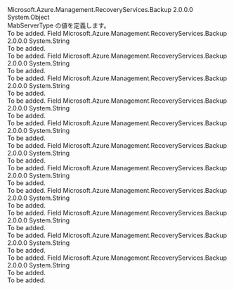 <Type Name="MabServerType" FullName="Microsoft.Azure.Management.RecoveryServices.Backup.Models.MabServerType">
  <TypeSignature Language="C#" Value="public static class MabServerType" />
  <TypeSignature Language="ILAsm" Value=".class public auto ansi abstract sealed beforefieldinit MabServerType extends System.Object" />
  <TypeSignature Language="DocId" Value="T:Microsoft.Azure.Management.RecoveryServices.Backup.Models.MabServerType" />
  <TypeSignature Language="VB.NET" Value="Public Class MabServerType" />
  <TypeSignature Language="F#" Value="type MabServerType = class" />
  <AssemblyInfo>
    <AssemblyName>Microsoft.Azure.Management.RecoveryServices.Backup</AssemblyName>
    <AssemblyVersion>2.0.0.0</AssemblyVersion>
  </AssemblyInfo>
  <Base>
    <BaseTypeName>System.Object</BaseTypeName>
  </Base>
  <Interfaces />
  <Docs>
    <summary>
            MabServerType の値を定義します。
            </summary>
    <remarks>To be added.</remarks>
  </Docs>
  <Members>
    <Member MemberName="AzureBackupServerContainer">
      <MemberSignature Language="C#" Value="public const string AzureBackupServerContainer;" />
      <MemberSignature Language="ILAsm" Value=".field public static literal string AzureBackupServerContainer" />
      <MemberSignature Language="DocId" Value="F:Microsoft.Azure.Management.RecoveryServices.Backup.Models.MabServerType.AzureBackupServerContainer" />
      <MemberSignature Language="VB.NET" Value="Public Const AzureBackupServerContainer As String " />
      <MemberSignature Language="F#" Value="val mutable AzureBackupServerContainer : string" Usage="Microsoft.Azure.Management.RecoveryServices.Backup.Models.MabServerType.AzureBackupServerContainer" />
      <MemberType>Field</MemberType>
      <AssemblyInfo>
        <AssemblyName>Microsoft.Azure.Management.RecoveryServices.Backup</AssemblyName>
        <AssemblyVersion>2.0.0.0</AssemblyVersion>
      </AssemblyInfo>
      <ReturnValue>
        <ReturnType>System.String</ReturnType>
      </ReturnValue>
      <Docs>
        <summary>To be added.</summary>
        <remarks>To be added.</remarks>
      </Docs>
    </Member>
    <Member MemberName="AzureSqlContainer">
      <MemberSignature Language="C#" Value="public const string AzureSqlContainer;" />
      <MemberSignature Language="ILAsm" Value=".field public static literal string AzureSqlContainer" />
      <MemberSignature Language="DocId" Value="F:Microsoft.Azure.Management.RecoveryServices.Backup.Models.MabServerType.AzureSqlContainer" />
      <MemberSignature Language="VB.NET" Value="Public Const AzureSqlContainer As String " />
      <MemberSignature Language="F#" Value="val mutable AzureSqlContainer : string" Usage="Microsoft.Azure.Management.RecoveryServices.Backup.Models.MabServerType.AzureSqlContainer" />
      <MemberType>Field</MemberType>
      <AssemblyInfo>
        <AssemblyName>Microsoft.Azure.Management.RecoveryServices.Backup</AssemblyName>
        <AssemblyVersion>2.0.0.0</AssemblyVersion>
      </AssemblyInfo>
      <ReturnValue>
        <ReturnType>System.String</ReturnType>
      </ReturnValue>
      <Docs>
        <summary>To be added.</summary>
        <remarks>To be added.</remarks>
      </Docs>
    </Member>
    <Member MemberName="Cluster">
      <MemberSignature Language="C#" Value="public const string Cluster;" />
      <MemberSignature Language="ILAsm" Value=".field public static literal string Cluster" />
      <MemberSignature Language="DocId" Value="F:Microsoft.Azure.Management.RecoveryServices.Backup.Models.MabServerType.Cluster" />
      <MemberSignature Language="VB.NET" Value="Public Const Cluster As String " />
      <MemberSignature Language="F#" Value="val mutable Cluster : string" Usage="Microsoft.Azure.Management.RecoveryServices.Backup.Models.MabServerType.Cluster" />
      <MemberType>Field</MemberType>
      <AssemblyInfo>
        <AssemblyName>Microsoft.Azure.Management.RecoveryServices.Backup</AssemblyName>
        <AssemblyVersion>2.0.0.0</AssemblyVersion>
      </AssemblyInfo>
      <ReturnValue>
        <ReturnType>System.String</ReturnType>
      </ReturnValue>
      <Docs>
        <summary>To be added.</summary>
        <remarks>To be added.</remarks>
      </Docs>
    </Member>
    <Member MemberName="DPMContainer">
      <MemberSignature Language="C#" Value="public const string DPMContainer;" />
      <MemberSignature Language="ILAsm" Value=".field public static literal string DPMContainer" />
      <MemberSignature Language="DocId" Value="F:Microsoft.Azure.Management.RecoveryServices.Backup.Models.MabServerType.DPMContainer" />
      <MemberSignature Language="VB.NET" Value="Public Const DPMContainer As String " />
      <MemberSignature Language="F#" Value="val mutable DPMContainer : string" Usage="Microsoft.Azure.Management.RecoveryServices.Backup.Models.MabServerType.DPMContainer" />
      <MemberType>Field</MemberType>
      <AssemblyInfo>
        <AssemblyName>Microsoft.Azure.Management.RecoveryServices.Backup</AssemblyName>
        <AssemblyVersion>2.0.0.0</AssemblyVersion>
      </AssemblyInfo>
      <ReturnValue>
        <ReturnType>System.String</ReturnType>
      </ReturnValue>
      <Docs>
        <summary>To be added.</summary>
        <remarks>To be added.</remarks>
      </Docs>
    </Member>
    <Member MemberName="IaasVMContainer">
      <MemberSignature Language="C#" Value="public const string IaasVMContainer;" />
      <MemberSignature Language="ILAsm" Value=".field public static literal string IaasVMContainer" />
      <MemberSignature Language="DocId" Value="F:Microsoft.Azure.Management.RecoveryServices.Backup.Models.MabServerType.IaasVMContainer" />
      <MemberSignature Language="VB.NET" Value="Public Const IaasVMContainer As String " />
      <MemberSignature Language="F#" Value="val mutable IaasVMContainer : string" Usage="Microsoft.Azure.Management.RecoveryServices.Backup.Models.MabServerType.IaasVMContainer" />
      <MemberType>Field</MemberType>
      <AssemblyInfo>
        <AssemblyName>Microsoft.Azure.Management.RecoveryServices.Backup</AssemblyName>
        <AssemblyVersion>2.0.0.0</AssemblyVersion>
      </AssemblyInfo>
      <ReturnValue>
        <ReturnType>System.String</ReturnType>
      </ReturnValue>
      <Docs>
        <summary>To be added.</summary>
        <remarks>To be added.</remarks>
      </Docs>
    </Member>
    <Member MemberName="IaasVMServiceContainer">
      <MemberSignature Language="C#" Value="public const string IaasVMServiceContainer;" />
      <MemberSignature Language="ILAsm" Value=".field public static literal string IaasVMServiceContainer" />
      <MemberSignature Language="DocId" Value="F:Microsoft.Azure.Management.RecoveryServices.Backup.Models.MabServerType.IaasVMServiceContainer" />
      <MemberSignature Language="VB.NET" Value="Public Const IaasVMServiceContainer As String " />
      <MemberSignature Language="F#" Value="val mutable IaasVMServiceContainer : string" Usage="Microsoft.Azure.Management.RecoveryServices.Backup.Models.MabServerType.IaasVMServiceContainer" />
      <MemberType>Field</MemberType>
      <AssemblyInfo>
        <AssemblyName>Microsoft.Azure.Management.RecoveryServices.Backup</AssemblyName>
        <AssemblyVersion>2.0.0.0</AssemblyVersion>
      </AssemblyInfo>
      <ReturnValue>
        <ReturnType>System.String</ReturnType>
      </ReturnValue>
      <Docs>
        <summary>To be added.</summary>
        <remarks>To be added.</remarks>
      </Docs>
    </Member>
    <Member MemberName="Invalid">
      <MemberSignature Language="C#" Value="public const string Invalid;" />
      <MemberSignature Language="ILAsm" Value=".field public static literal string Invalid" />
      <MemberSignature Language="DocId" Value="F:Microsoft.Azure.Management.RecoveryServices.Backup.Models.MabServerType.Invalid" />
      <MemberSignature Language="VB.NET" Value="Public Const Invalid As String " />
      <MemberSignature Language="F#" Value="val mutable Invalid : string" Usage="Microsoft.Azure.Management.RecoveryServices.Backup.Models.MabServerType.Invalid" />
      <MemberType>Field</MemberType>
      <AssemblyInfo>
        <AssemblyName>Microsoft.Azure.Management.RecoveryServices.Backup</AssemblyName>
        <AssemblyVersion>2.0.0.0</AssemblyVersion>
      </AssemblyInfo>
      <ReturnValue>
        <ReturnType>System.String</ReturnType>
      </ReturnValue>
      <Docs>
        <summary>To be added.</summary>
        <remarks>To be added.</remarks>
      </Docs>
    </Member>
    <Member MemberName="MABContainer">
      <MemberSignature Language="C#" Value="public const string MABContainer;" />
      <MemberSignature Language="ILAsm" Value=".field public static literal string MABContainer" />
      <MemberSignature Language="DocId" Value="F:Microsoft.Azure.Management.RecoveryServices.Backup.Models.MabServerType.MABContainer" />
      <MemberSignature Language="VB.NET" Value="Public Const MABContainer As String " />
      <MemberSignature Language="F#" Value="val mutable MABContainer : string" Usage="Microsoft.Azure.Management.RecoveryServices.Backup.Models.MabServerType.MABContainer" />
      <MemberType>Field</MemberType>
      <AssemblyInfo>
        <AssemblyName>Microsoft.Azure.Management.RecoveryServices.Backup</AssemblyName>
        <AssemblyVersion>2.0.0.0</AssemblyVersion>
      </AssemblyInfo>
      <ReturnValue>
        <ReturnType>System.String</ReturnType>
      </ReturnValue>
      <Docs>
        <summary>To be added.</summary>
        <remarks>To be added.</remarks>
      </Docs>
    </Member>
    <Member MemberName="Unknown">
      <MemberSignature Language="C#" Value="public const string Unknown;" />
      <MemberSignature Language="ILAsm" Value=".field public static literal string Unknown" />
      <MemberSignature Language="DocId" Value="F:Microsoft.Azure.Management.RecoveryServices.Backup.Models.MabServerType.Unknown" />
      <MemberSignature Language="VB.NET" Value="Public Const Unknown As String " />
      <MemberSignature Language="F#" Value="val mutable Unknown : string" Usage="Microsoft.Azure.Management.RecoveryServices.Backup.Models.MabServerType.Unknown" />
      <MemberType>Field</MemberType>
      <AssemblyInfo>
        <AssemblyName>Microsoft.Azure.Management.RecoveryServices.Backup</AssemblyName>
        <AssemblyVersion>2.0.0.0</AssemblyVersion>
      </AssemblyInfo>
      <ReturnValue>
        <ReturnType>System.String</ReturnType>
      </ReturnValue>
      <Docs>
        <summary>To be added.</summary>
        <remarks>To be added.</remarks>
      </Docs>
    </Member>
    <Member MemberName="VCenter">
      <MemberSignature Language="C#" Value="public const string VCenter;" />
      <MemberSignature Language="ILAsm" Value=".field public static literal string VCenter" />
      <MemberSignature Language="DocId" Value="F:Microsoft.Azure.Management.RecoveryServices.Backup.Models.MabServerType.VCenter" />
      <MemberSignature Language="VB.NET" Value="Public Const VCenter As String " />
      <MemberSignature Language="F#" Value="val mutable VCenter : string" Usage="Microsoft.Azure.Management.RecoveryServices.Backup.Models.MabServerType.VCenter" />
      <MemberType>Field</MemberType>
      <AssemblyInfo>
        <AssemblyName>Microsoft.Azure.Management.RecoveryServices.Backup</AssemblyName>
        <AssemblyVersion>2.0.0.0</AssemblyVersion>
      </AssemblyInfo>
      <ReturnValue>
        <ReturnType>System.String</ReturnType>
      </ReturnValue>
      <Docs>
        <summary>To be added.</summary>
        <remarks>To be added.</remarks>
      </Docs>
    </Member>
    <Member MemberName="Windows">
      <MemberSignature Language="C#" Value="public const string Windows;" />
      <MemberSignature Language="ILAsm" Value=".field public static literal string Windows" />
      <MemberSignature Language="DocId" Value="F:Microsoft.Azure.Management.RecoveryServices.Backup.Models.MabServerType.Windows" />
      <MemberSignature Language="VB.NET" Value="Public Const Windows As String " />
      <MemberSignature Language="F#" Value="val mutable Windows : string" Usage="Microsoft.Azure.Management.RecoveryServices.Backup.Models.MabServerType.Windows" />
      <MemberType>Field</MemberType>
      <AssemblyInfo>
        <AssemblyName>Microsoft.Azure.Management.RecoveryServices.Backup</AssemblyName>
        <AssemblyVersion>2.0.0.0</AssemblyVersion>
      </AssemblyInfo>
      <ReturnValue>
        <ReturnType>System.String</ReturnType>
      </ReturnValue>
      <Docs>
        <summary>To be added.</summary>
        <remarks>To be added.</remarks>
      </Docs>
    </Member>
  </Members>
</Type>